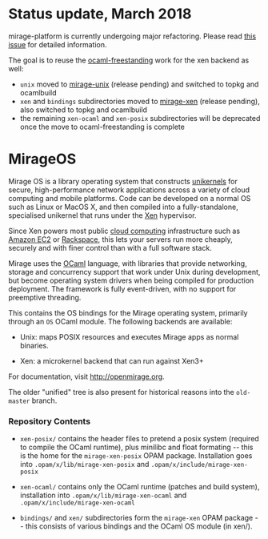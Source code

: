 # Status update, March 2018

mirage-platform is currently undergoing major refactoring.  Please read
[this issue](https://github.com/mirage/mirage-platform/issues/199) for detailed
information.

The goal is to reuse the [ocaml-freestanding](https://github.com/mirage/ocaml-freestanding) work for the xen backend as well:
- `unix` moved to [mirage-unix](https://github.com/mirage/mirage-unix) (release pending) and switched to topkg and ocamlbuild
- `xen` and `bindings` subdirectories moved to [mirage-xen](https://github.com/mirage/mirage-xen) (release pending), also switched to topkg and ocamlbuild
- the remaining `xen-ocaml` and `xen-posix` subdirectories will be deprecated once the move to ocaml-freestanding is complete

# MirageOS

Mirage OS is a library operating system that constructs [unikernels](http://queue.acm.org/detail.cfm?id=2566628)
for secure, high-performance network applications across a variety
of cloud computing and mobile platforms.  Code can be developed on a normal OS
such as Linux or MacOS X, and then compiled into a fully-standalone,
specialised unikernel that runs under the [Xen](http://xen.org/) hypervisor.

Since Xen powers most public [cloud computing](http://en.wikipedia.org/Cloud_computing)
infrastructure such as [Amazon EC2](http://aws.amazon.com) or [Rackspace](http://rackspace.com/cloud),
this lets your servers run more cheaply, securely and with finer control than
with a full software stack.

Mirage uses the [OCaml](http://ocaml.org/) language, with libraries that
provide networking, storage and concurrency support that work under Unix during
development, but become operating system drivers when being compiled for
production deployment. The framework is fully event-driven, with no support for
preemptive threading.

This contains the OS bindings for the Mirage operating system, primarily
through an `OS` OCaml module. The following backends are available:

* Unix: maps POSIX resources and executes Mirage apps as normal binaries.

* Xen: a microkernel backend that can run against Xen3+

For documentation, visit <http://openmirage.org>.

The older "unified" tree is also present for historical reasons into the
`old-master` branch.

### Repository Contents

- `xen-posix/` contains the header files to pretend a posix
  system (required to compile the OCaml runtime), plus minilibc and
  float formating -- this is the home for the `mirage-xen-posix` OPAM
  package. Installation goes into `.opam/x/lib/mirage-xen-posix` and
  `.opam/x/include/mirage-xen-posix`

- `xen-ocaml/` contains only the OCaml runtime (patches and build system),
  installation into `.opam/x/lib/mirage-xen-ocaml` and
  `.opam/x/include/mirage-xen-ocaml`

- `bindings/` and `xen/` subdirectories form the `mirage-xen` OPAM  package --
  this consists of various bindings and the OCaml OS module (in xen/).
